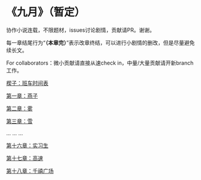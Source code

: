 # 《九月》（暂定）
协作小说连载，不限题材，issues讨论剧情，贡献请PR。谢谢。

每一章结尾行为“**（本章完）**”表示改章终结，可以进行小剧情的删改，但是尽量避免续长文。

For collaborators：微小贡献请直接从速check in，中量/大量贡献请开新branch工作。

[楔子：班车时间表](https://github.com/yidingcn/novel/blob/master/%E6%A5%94%E5%AD%90%EF%BC%9A%E7%8F%AD%E8%BD%A6%E6%97%B6%E9%97%B4%E8%A1%A8.md)

[第一章：燕子](https://github.com/yidingcn/novel/blob/master/%E7%AC%AC%E4%B8%80%E7%AB%A0%EF%BC%9A%E7%87%95%E5%AD%90.md)

[第二章：雾](https://github.com/yidingcn/novel/blob/master/%E7%AC%AC%E4%BA%8C%E7%AB%A0%EF%BC%9A%E9%9B%BE.md)

[第三章：雪](https://github.com/yidingcn/novel/blob/master/%E7%AC%AC%E4%B8%89%E7%AB%A0%EF%BC%9A%E9%9B%AA.md)

...
...
...

[第十六章：实习生](https://github.com/yidingcn/novel/blob/master/%E7%AC%AC%E5%8D%81%E5%85%AD%E7%AB%A0%EF%BC%9A%E5%AE%9E%E4%B9%A0%E7%94%9F.md)

[第十七章：高速](https://github.com/yidingcn/novel/blob/master/%E7%AC%AC%E5%8D%81%E4%B8%83%E7%AB%A0%EF%BC%9A%E9%AB%98%E9%80%9F.md)

[第十八章：千禧广场](https://github.com/yidingcn/novel/blob/master/%E7%AC%AC%E5%8D%81%E5%85%AB%E7%AB%A0%EF%BC%9A%E5%8D%83%E7%A6%A7%E5%B9%BF%E5%9C%BA.md)
